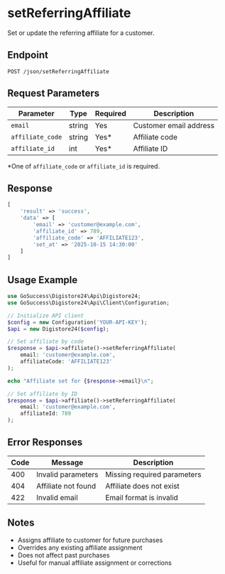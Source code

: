 # setReferringAffiliate

Set or update the referring affiliate for a customer.

## Endpoint

```
POST /json/setReferringAffiliate
```

## Request Parameters

| Parameter | Type | Required | Description |
|-----------|------|----------|-------------|
| `email` | string | Yes | Customer email address |
| `affiliate_code` | string | Yes* | Affiliate code |
| `affiliate_id` | int | Yes* | Affiliate ID |

*One of `affiliate_code` or `affiliate_id` is required.

## Response

```php
[
    'result' => 'success',
    'data' => [
        'email' => 'customer@example.com',
        'affiliate_id' => 789,
        'affiliate_code' => 'AFFILIATE123',
        'set_at' => '2025-10-15 14:30:00'
    ]
]
```

## Usage Example

```php
use GoSuccess\Digistore24\Api\Digistore24;
use GoSuccess\Digistore24\Api\Client\Configuration;

// Initialize API client
$config = new Configuration('YOUR-API-KEY');
$api = new Digistore24($config);

// Set affiliate by code
$response = $api->affiliate()->setReferringAffiliate(
    email: 'customer@example.com',
    affiliateCode: 'AFFILIATE123'
);

echo "Affiliate set for {$response->email}\n";

// Set affiliate by ID
$response = $api->affiliate()->setReferringAffiliate(
    email: 'customer@example.com',
    affiliateId: 789
);
```

## Error Responses

| Code | Message | Description |
|------|---------|-------------|
| 400 | Invalid parameters | Missing required parameters |
| 404 | Affiliate not found | Affiliate does not exist |
| 422 | Invalid email | Email format is invalid |

## Notes

- Assigns affiliate to customer for future purchases
- Overrides any existing affiliate assignment
- Does not affect past purchases
- Useful for manual affiliate assignment or corrections
